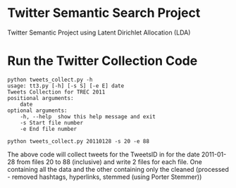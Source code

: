Twitter Semantic Search Project 
===========

Twitter Semantic Project using Latent Dirichlet Allocation (LDA)


Run the Twitter Collection Code
====
    python tweets_collect.py -h
    usage: tt3.py [-h] [-s S] [-e E] date
    Tweets Collection for TREC 2011
    positional arguments:
        date
    optional arguments:
        -h, --help  show this help message and exit
        -s Start file number
        -e End file number

    python tweets_collect.py 20110128 -s 20 -e 88
  
The above code will collect tweets for the TweetsID in for the date 2011-01-28 from files 20 to 88 (inclusive) and write 2 files for each file. One containing all the data and the other containing only the cleaned (processed - removed hashtags, hyperlinks, stemmed (using Porter Stemmer))
